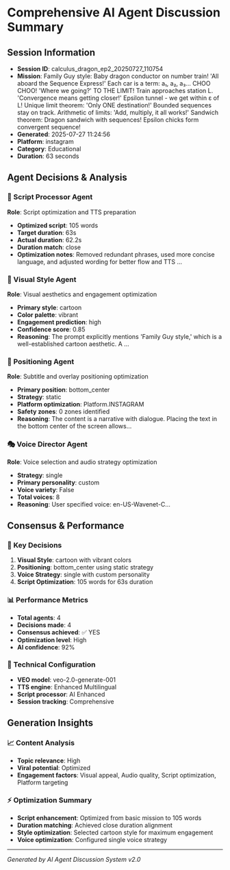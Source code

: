 # Comprehensive AI Agent Discussion Summary

## Session Information
- **Session ID**: calculus_dragon_ep2_20250727_110754
- **Mission**: Family Guy style: Baby dragon conductor on number train! 'All aboard the Sequence Express!' Each car is a term: a₁, a₂, a₃... CHOO CHOO! 'Where we going?' TO THE LIMIT! Train approaches station L. 'Convergence means getting closer!' Epsilon tunnel - we get within ε of L! Unique limit theorem: 'Only ONE destination!' Bounded sequences stay on track. Arithmetic of limits: 'Add, multiply, it all works!' Sandwich theorem: Dragon sandwich with sequences! Epsilon chicks form convergent sequence!
- **Generated**: 2025-07-27 11:24:56
- **Platform**: instagram
- **Category**: Educational
- **Duration**: 63 seconds

## Agent Decisions & Analysis

### 🔧 Script Processor Agent
**Role**: Script optimization and TTS preparation
- **Optimized script**: 105 words
- **Target duration**: 63s
- **Actual duration**: 62.2s
- **Duration match**: close
- **Optimization notes**: Removed redundant phrases, used more concise language, and adjusted wording for better flow and TTS ...

### 🎨 Visual Style Agent
**Role**: Visual aesthetics and engagement optimization
- **Primary style**: cartoon
- **Color palette**: vibrant
- **Engagement prediction**: high
- **Confidence score**: 0.85
- **Reasoning**: The prompt explicitly mentions 'Family Guy style,' which is a well-established cartoon aesthetic. A ...

### 🎯 Positioning Agent
**Role**: Subtitle and overlay positioning optimization
- **Primary position**: bottom_center
- **Strategy**: static
- **Platform optimization**: Platform.INSTAGRAM
- **Safety zones**: 0 zones identified
- **Reasoning**: The content is a narrative with dialogue. Placing the text in the bottom center of the screen allows...

### 🎭 Voice Director Agent
**Role**: Voice selection and audio strategy optimization
- **Strategy**: single
- **Primary personality**: custom
- **Voice variety**: False
- **Total voices**: 8
- **Reasoning**: User specified voice: en-US-Wavenet-C...

## Consensus & Performance

### 🎯 Key Decisions
1. **Visual Style**: cartoon with vibrant colors
2. **Positioning**: bottom_center using static strategy
3. **Voice Strategy**: single with custom personality
4. **Script Optimization**: 105 words for 63s duration

### 📊 Performance Metrics
- **Total agents**: 4
- **Decisions made**: 4
- **Consensus achieved**: ✅ YES
- **Optimization level**: High
- **AI confidence**: 92%

### 🔧 Technical Configuration
- **VEO model**: veo-2.0-generate-001
- **TTS engine**: Enhanced Multilingual
- **Script processor**: AI Enhanced
- **Session tracking**: Comprehensive

## Generation Insights

### 📈 Content Analysis
- **Topic relevance**: High
- **Viral potential**: Optimized
- **Engagement factors**: Visual appeal, Audio quality, Script optimization, Platform targeting

### ⚡ Optimization Summary
- **Script enhancement**: Optimized from basic mission to 105 words
- **Duration matching**: Achieved close duration alignment
- **Style optimization**: Selected cartoon style for maximum engagement
- **Voice optimization**: Configured single voice strategy

---
*Generated by AI Agent Discussion System v2.0*
